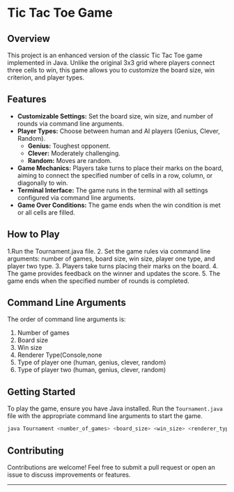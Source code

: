 
# Tic Tac Toe Game
## Overview

This project is an enhanced version of the classic Tic Tac Toe game implemented in Java. Unlike the original 3x3 grid where players connect three cells to win, this game allows you to customize the board size, win criterion, and player types.

## Features

- **Customizable Settings:** Set the board size, win size, and number of rounds via command line arguments.
- **Player Types:** Choose between human and AI players (Genius, Clever, Random).
  - **Genius:** Toughest opponent.
  - **Clever:** Moderately challenging.
  - **Random:** Moves are random.
- **Game Mechanics:** Players take turns to place their marks on the board, aiming to connect the specified number of cells in a row, column, or diagonally to win.
- **Terminal Interface:** The game runs in the terminal with all settings configured via command line arguments.
- **Game Over Conditions:** The game ends when the win condition is met or all cells are filled.

## How to Play
1.Run the Tournament.java file.
2. Set the game rules via command line arguments: number of games, board size, win size, player one type, and player two type.
3. Players take turns placing their marks on the board.
4. The game provides feedback on the winner and updates the score.
5. The game ends when the specified number of rounds is completed.

## Command Line Arguments

The order of command line arguments is:
1. Number of games
2. Board size
3. Win size
4. Renderer Type(Console,none
5. Type of player one (human, genius, clever, random)
6. Type of player two (human, genius, clever, random)
   
## Getting Started

To play the game, ensure you have Java installed. Run the `Tournament.java` file with the appropriate command line arguments to start the game.

```bash
java Tournament <number_of_games> <board_size> <win_size> <renderer_type> <player_one_type> <player_two_type>
```

## Contributing

Contributions are welcome! Feel free to submit a pull request or open an issue to discuss improvements or features.

---
